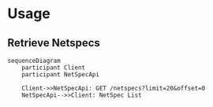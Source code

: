 # Usage

## Retrieve Netspecs

```mermaid
sequenceDiagram
    participant Client
    participant NetSpecApi

    Client->>NetSpecApi: GET /netspecs?limit=20&offset=0
    NetSpecApi-->>Client: NetSpec List
```
